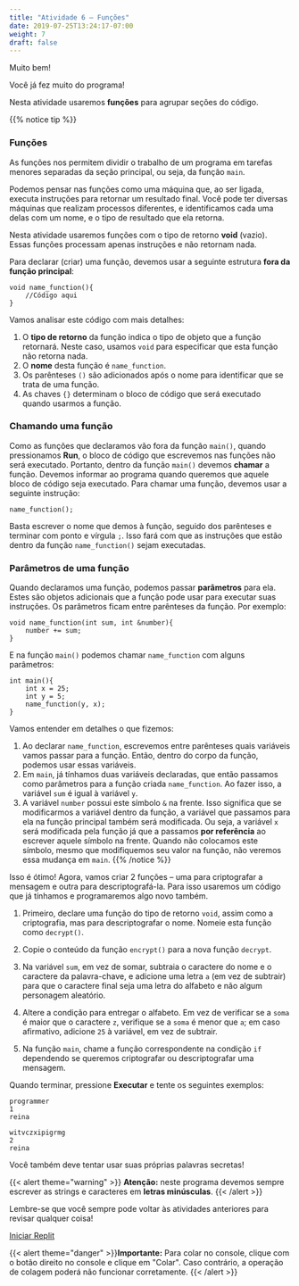 ```yaml
---
title: "Atividade 6 – Funções"
date: 2019-07-25T13:24:17-07:00
weight: 7
draft: false
---
```


Muito bem!

Você já fez muito do programa!

Nesta atividade usaremos **funções** para agrupar seções do código.

{{% notice tip %}}

### Funções
As funções nos permitem dividir o trabalho de um programa em tarefas menores separadas da seção principal, ou seja, da função `main`.

Podemos pensar nas funções como uma máquina que, ao ser ligada, executa instruções para retornar um resultado final. Você pode ter diversas máquinas que realizam processos diferentes, e identificamos cada uma delas com um nome, e o tipo de resultado que ela retorna.

Nesta atividade usaremos funções com o tipo de retorno **void** (vazio). Essas funções processam apenas instruções e não retornam nada.

Para declarar (criar) uma função, devemos usar a seguinte estrutura **fora da função principal**:
```
void name_function(){
    //Código aqui
}
```
Vamos analisar este código com mais detalhes:
1. O **tipo de retorno** da função indica o tipo de objeto que a função retornará. Neste caso, usamos `void` para especificar que esta função não retorna nada.
2. O **nome** desta função é `name_function`.
3. Os parênteses `()` são adicionados após o nome para identificar que se trata de uma função.
4. As chaves `{}` determinam o bloco de código que será executado quando usarmos a função.

### Chamando uma função

Como as funções que declaramos vão fora da função `main()`, quando pressionamos **Run**, o bloco de código que escrevemos nas funções não será executado. Portanto, dentro da função `main()` devemos **chamar** a função. Devemos informar ao programa quando queremos que aquele bloco de código seja executado. Para chamar uma função, devemos usar a seguinte instrução:
```
name_function();
```
Basta escrever o nome que demos à função, seguido dos parênteses e terminar com ponto e vírgula `;`.
Isso fará com que as instruções que estão dentro da função `name_function()` sejam executadas.

### Parâmetros de uma função
Quando declaramos uma função, podemos passar **parâmetros** para ela. Estes são objetos adicionais que a função pode usar para executar suas instruções.
Os parâmetros ficam entre parênteses da função. Por exemplo:
```
void name_function(int sum, int &number){
    number += sum;
}
```
E na função `main()` podemos chamar `name_function` com alguns parâmetros:
```
int main(){
    int x = 25;
    int y = 5;
    name_function(y, x);
}
```
Vamos entender em detalhes o que fizemos:
1. Ao declarar `name_function`, escrevemos entre parênteses quais variáveis ​​vamos passar para a função. Então, dentro do corpo da função, podemos usar essas variáveis.
2. Em `main`, já tínhamos duas variáveis ​​​​declaradas, que então passamos como parâmetros para a função criada `name_function`. Ao fazer isso, a variável `sum` é igual à variável `y`.
3. A variável `number` possui este símbolo `&` na frente. Isso significa que se modificarmos a variável dentro da função, a variável que passamos para ela na função principal também será modificada. Ou seja, a variável `x` será modificada pela função já que a passamos **por referência** ao escrever aquele símbolo na frente. Quando não colocamos este símbolo, mesmo que modifiquemos seu valor na função, não veremos essa mudança em `main`.
{{% /notice %}}

Isso é ótimo!
Agora, vamos criar 2 funções – uma para criptografar a mensagem e outra para descriptografá-la. Para isso usaremos um código que já tínhamos e programaremos algo novo também.

1. Primeiro, declare uma função do tipo de retorno `void`, assim como a criptografia, mas para descriptografar o nome. Nomeie esta função como `decrypt()`.

2. Copie o conteúdo da função `encrypt()` para a nova função `decrypt`.

3. Na variável `sum`, em vez de somar, subtraia o caractere do nome e o caractere da palavra-chave, e adicione uma letra `a` (em vez de subtrair) para que o caractere final seja uma letra do alfabeto e não algum personagem aleatório.

4. Altere a condição para entregar o alfabeto. Em vez de verificar se a `soma` é maior que o caractere `z`, verifique se a `soma` é menor que `a`; em caso afirmativo, adicione `25` à variável, em vez de subtrair.

5. Na função `main`, chame a função correspondente na condição `if` dependendo se queremos criptografar ou descriptografar uma mensagem.

Quando terminar, pressione **Executar** e tente os seguintes exemplos:
```
programmer
1
reina
```
```
witvczxipigrmg
2
reina
```
Você também deve tentar usar suas próprias palavras secretas!

{{< alert theme="warning" >}} **Atenção:** neste programa devemos sempre escrever as strings e caracteres em **letras minúsculas**. {{< /alert >}}

Lembre-se que você sempre pode voltar às atividades anteriores para revisar qualquer coisa!

<a class="my-2 mx-4 btn btn-info" href="https://replit.com/@nuevofoundation/activity-6-english" target="_blank">Iniciar Replit</a>

{{< alert theme="danger" >}}**Importante:** Para colar no console, clique com o botão direito no console e clique em "Colar". Caso contrário, a operação de colagem poderá não funcionar corretamente. {{< /alert >}}
